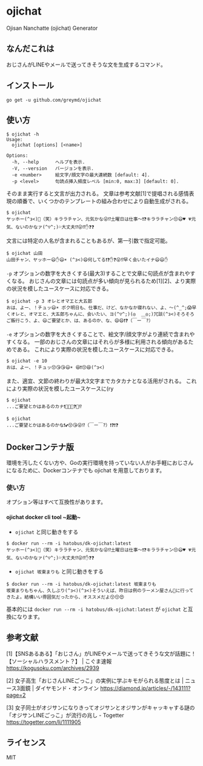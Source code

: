 # ojichat

Ojisan Nanchatte (ojichat) Generator

## なんだこれは
おじさんがLINEやメールで送ってきそうな文を生成するコマンド。

## インストール

```
go get -u github.com/greymd/ojichat
```

## 使い方

```
$ ojichat -h
Usage:
  ojichat [options] [<name>]

Options:
  -h, --help      ヘルプを表示.
  -V, --version   バージョンを表示.
  -e <number>     絵文字/顔文字の最大連続数 [default: 4].
  -p <level>      句読点挿入頻度レベル [min:0, max:3] [default: 0].
```

そのまま実行すると文言が出力される。
文章は参考文献[1]で提唱される感情表現の順番で、いくつかのテンプレートの組み合わせにより自動生成がされる。

```
$ ojichat
ヤッホー(^з<)🎵（笑）キララチャン、元気かな😜⁉️土曜日は仕事〜❗❓キララチャン😚😃♥ 💗元気、ないのかなァ(^▽^;)💦大丈夫⁉😜⁉️✋❓❓
```

文言には特定の人名が含まれることもあるが、第一引数で指定可能。

```
$ ojichat 山田
山田チャン、ヤッホー😃✋😃☀ (^з<)😄何してる❗❓✋❓😜⁉️早く会いたイナ😃😃✋
```

`-p` オプションの数字を大きくする(最大3)することで文章に句読点が含まれやすくなる。
おじさんの文章には句読点が多い傾向が見られるため[1][2]、より実際の状況を模したユースケースに対応できる。


```
$ ojichat -p 3 オレとオマエと大五郎
おは、よー、！チュッ😃☀ ボク明日も、仕事だ、けど、なかなか寝れない、よ、〜(^_^;😱早くオレと、オマエと、大五郎ちゃんに、会いたい、ヨ(^▽^;)(◎  ＿◎;)冗談(^з<)そろそろご飯行こう、よ、😃ご要望とか、は、あるのか、な、😄😄❗❓（￣ー￣?）
```

`-e` オプションの数字を大きくすることで、絵文字/顔文字がより連続で含まれやすくなる。
一部のおじさんの文章にはそれらが多様に利用される傾向があるためである。
これにより実際の状況を模したユースケースに対応できる。

```
$ ojichat -e 10
おは、よー、！チュッ😚😘😘😃☀ 😆❗😚😆(^з<)
```

また、適宜、文節の終わりが最大3文字までカタカナとなる活用がされる。
これにより実際の状況を模したユースケースに(ry

```
$ ojichat
...ご要望とかはあるのカナ❗🎵😆💕❓😜⁉️

$ ojichat
...ご要望とかはあるのかな❗💕😚😘😜⁉️（￣ー￣?）❗❓❗❓
```

## Dockerコンテナ版
環境を汚したくない方や、Goの実行環境を持っていない人がお手軽におじさんになるために、Dockerコンテナでも ojichat を用意しております。

### 使い方
オプション等はすべて互換性があります。

#### ojichat docker cli tool ~起動~

- `ojichat` と同じ動きをする
```
$ docker run --rm -i hatobus/dk-ojichat:latest 
ヤッホー(^з<)🎵（笑）キララチャン、元気かな😜⁉️土曜日は仕事〜❗❓キララチャン😚😃♥ 💗元気、ないのかなァ(^▽^;)💦大丈夫⁉😜⁉️✋❓❓
```

- `ojichat 坂東まりも` と同じ動きをする
```
$ docker run --rm -i hatobus/dk-ojichat:latest 坂東まりも
坂東まりもちゃん、久しぶり(^з<)(^з<)そういえば、昨日は例のラーメン屋さん🍜に行ってきたよ。結構いい雰囲気だったから、オススメだよ😚😚😍
```

基本的には `docker run --rm -i hatobus/dk-ojichat:latest` が `ojichat` と互換になります。

## 参考文献

[1]【SNSあるある】「おじさん」がLINEやメールで送ってきそうな文が話題に！【ソーシャルハラスメント？】 | こぐま速報
https://kogusoku.com/archives/2939

[2] 女子高生「おじさんLINEごっこ」の実例に学ぶキモがられる態度とは | ニュース3面鏡 | ダイヤモンド・オンライン
https://diamond.jp/articles/-/143111?page=2

[3] 女子同士がオジサンになりきってオジサンとオジサンがキャッキャする謎の「オジサンLINEごっこ」が流行の兆し - Togetter
https://togetter.com/li/1111905

## ライセンス

MIT
